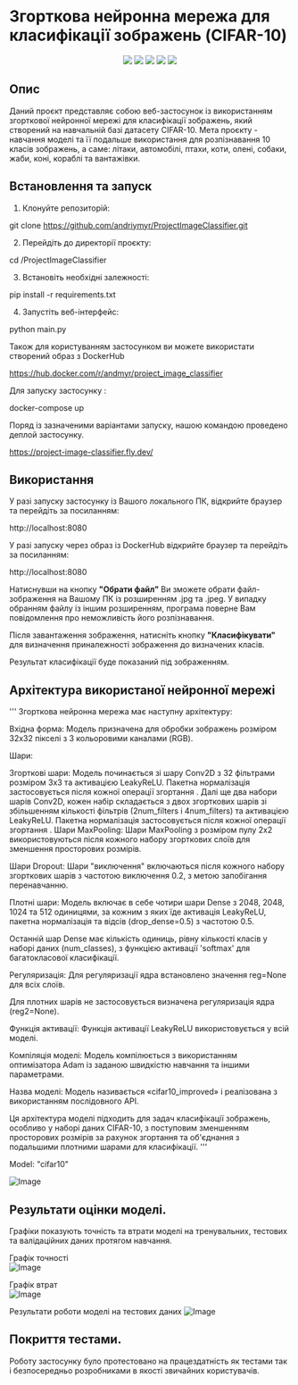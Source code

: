 # Згорткова нейронна мережа для класифікації зображень (CIFAR-10)

<p align="center">
   <img src="https://img.shields.io/badge/Language-Python-9cf">
   <img src="https://img.shields.io/badge/FastAPI-brightgreen">
   <img src="https://img.shields.io/badge/TensorFlow-2.15-orange">
   <img src="https://img.shields.io/badge/Pytest-informational">
   <img src="https://img.shields.io/badge/License-MIT-yellow">
</p>

## Опис 
Даний проєкт представляє собою веб-застосунок із використанням згорткової нейронної мережі для класифікації зображень, який створений на навчальній базі датасету CIFAR-10.
Мета проєкту - навчання моделі та її подальше використання для розпізнавання 10 класів зображень, а саме: літаки, автомобілі, птахи, коти, олені, собаки, жаби, коні, кораблі та вантажівки.


## Встановлення та запуск

1. Клонуйте репозиторій:

git clone https://github.com/andriymyr/ProjectImageClassifier.git


2. Перейдіть до директорії проєкту:

cd /ProjectImageClassifier


3. Встановіть необхідні залежності:

pip install -r requirements.txt


4. Запустіть веб-інтерфейс:

python main.py



Також для користуванням застосунком ви можете використати створений образ з DockerHub

https://hub.docker.com/r/andmyr/project_image_classifier


Для запуску застосунку :

docker-compose up


Поряд із зазначеними варіантами запуску, нашою командою проведено деплой застосунку.

https://project-image-classifier.fly.dev/



## Використання

У разі запуску застосунку із Вашого локального ПК, відкрийте браузер та перейдіть за посиланням:

http://localhost:8080


У разі запуску через образ із DockerHub відкрийте браузер та перейдіть за посиланням:

http://localhost:8080


Натиснувши на кнопку **"Обрати файл"** Ви зможете обрати файл-зображення на Вашому ПК із розширенням .jpg та .jpeg. У випадку обранням файлу із іншим розширенням, програма поверне Вам повідомлення про неможливість його розпізнавання.

Після завантаження зображення, натисніть кнопку **"Класифікувати"** для визначення приналежності зображення до визначених класів.

Результат класифікації буде показаний під зображенням.


## Архітектура використаної нейронної мережі

'''
Згорткова нейронна мережа має наступну архітектуру:


Вхідна форма:
Модель призначена для обробки зображень розміром 32x32 пікселі з 3 кольоровими каналами (RGB).

Шари:

Згорткові шари:
Модель починається зі шару Conv2D з 32 фільтрами розміром 3x3 та активацією LeakyReLU. 
Пакетна нормалізація застосовується після кожної операції згортання
.
Далі ще два набори шарів Conv2D, кожен набір складається з двох згорткових шарів зі збільшенням кількості фільтрів (2num_filters і 4num_filters) та активацією LeakyReLU.
Пакетна нормалізація застосовується після кожної операції згортання
.
Шари MaxPooling:
Шари MaxPooling з розміром пулу 2x2 використовуються після кожного набору згорткових слоїв для зменшення просторових розмірів.

Шари Dropout:
Шари "виключення" включаються після кожного набору згорткових шарів з частотою виключення 0.2, з метою запобігання перенавчанню.

Плотні шари:
Модель включає в себе чотири шари Dense з 2048, 2048, 1024 та 512 одиницями, за кожним з яких їде активація LeakyReLU, 
пакетна нормалізація та відсів (drop_dense=0.5) з частотою 0.5.

Останній шар Dense має кількість одиниць, рівну кількості класів у наборі даних (num_classes), з функцією активації 'softmax' для багатокласової класифікації.

Регуляризація:
Для регуляризації ядра встановлено значення reg=None для всіх слоїв.

Для плотних шарів не застосовується визначена регуляризація ядра (reg2=None).

Функція активації:
Функція активації LeakyReLU використовується у всій моделі.

Компіляція моделі:
Модель компілюється з використанням оптимізатора Adam із заданою швидкістю навчання та іншими параметрами.

Назва моделі:
Модель називається «cifar10_improved» і реалізована з використанням послідовного API.

Ця архітектура моделі підходить для задач класифікації зображень, особливо у наборі даних CIFAR-10, з поступовим зменшенням просторових розмірів за рахунок згортання та об'єднання з подальшими плотними шарами для класифікації.
'''


Model: "cifar10"

![Image](https://github.com/andriymyr/ProjectImageClassifier/tree/main/model/model_info/model_info.jpg)


## Результати оцінки моделі.

Графіки показують точність та втрати моделі на тренувальних, тестових та валідаційних даних протягом навчання.

Графік точності  
![Image](https://github.com/andriymyr/ProjectImageClassifier/tree/main/model/model_info/model_training_and_validation_accuracies.png)

Графік втрат  
![Image](https://github.com/andriymyr/ProjectImageClassifier/tree/main/model/model_info/model_training_and_validation_losses.png)

Результати роботи моделі на тестових даних
![Image](https://github.com/andriymyr/ProjectImageClassifier/tree/main/model/model_info/model_train_and_test_accuracy.png)


## Покриття тестами.
Роботу застосунку було протестовано на працездатність як тестами так і безпосередньо розробниками в якості звичайних користувачів. 
